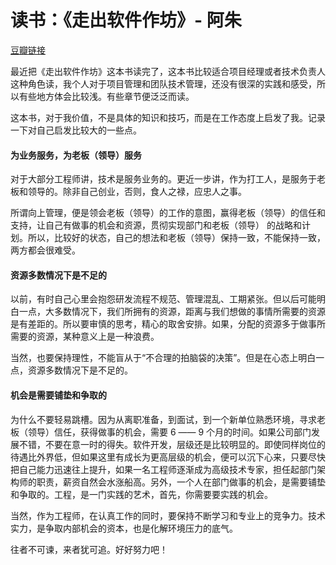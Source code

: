 # 读书：《走出软件作坊》- 阿朱

[豆瓣链接](https://book.douban.com/subject/3319935/)

最近把《走出软件作坊》这本书读完了，这本书比较适合项目经理或者技术负责人这种角色读，我个人对于项目管理和团队技术管理，还没有很深的实践和感受，所以有些地方体会比较浅。有些章节便泛泛而读。

这本书，对于我价值，不是具体的知识和技巧，而是在工作态度上启发了我。记录一下对自己启发比较大的一些点。

#### 为业务服务，为老板（领导）服务

对于大部分工程师讲，技术是服务业务的。更近一步讲，作为打工人，是服务于老板和领导的。除非自己创业，否则，食人之禄，应忠人之事。

所谓向上管理，便是领会老板（领导）的工作的意图，赢得老板（领导）的信任和支持，让自己有做事的机会和资源，贯彻实现部门和老板（领导） 的战略和计划。所以，比较好的状态，自己的想法和老板（领导）保持一致，不能保持一致，两方都会很难受。

#### 资源多数情况下是不足的

以前，有时自己心里会抱怨研发流程不规范、管理混乱、工期紧张。但以后可能明白一点，大多数情况下，我们所拥有的资源，距离与我们想做的事情所需要的资源是有差距的。所以要审慎的思考，精心的取舍安排。如果，分配的资源多于做事所需要的资源，某种意义上是一种浪费。

当然，也要保持理性，不能盲从于“不合理的拍脑袋的决策”。但是在心态上明白一点，资源多数情况下是不足的。

#### 机会是需要铺垫和争取的

为什么不要轻易跳槽。因为从离职准备，到面试，到一个新单位熟悉环境，寻求老板（领导）信任，获得做事的机会，需要 6 —— 9 个月的时间。如果公司部门发展不错，不要在意一时的得失。软件开发，层级还是比较明显的。即使同样岗位的待遇比外界低，但如果这里有成长为更高层级的机会，便可以沉下心来，只要尽快把自己能力迅速往上提升，如果一名工程师逐渐成为高级技术专家，担任起部门架构师的职责，薪资自然会水涨船高。另外，一个人在部门做事的机会，是需要铺垫和争取的。工程，是一门实践的艺术，首先，你需要要实践的机会。

当然，作为工程师，在认真工作的同时，要保持不断学习和专业上的竞争力。技术实力，是争取内部机会的资本，也是化解环境压力的底气。

往者不可谏，来者犹可追。好好努力吧！
